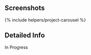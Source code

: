 <!--- Grégoire Boiron <gregoire.boiron@gmail.com> --->
<!--- Copyright (c) 2018-2021 Gregoire Boiron  All Rights Reserved. --->

Screenshots
--------------------
{% include helpers/project-carousel %}

Detailed Info
--------------------
In Progress